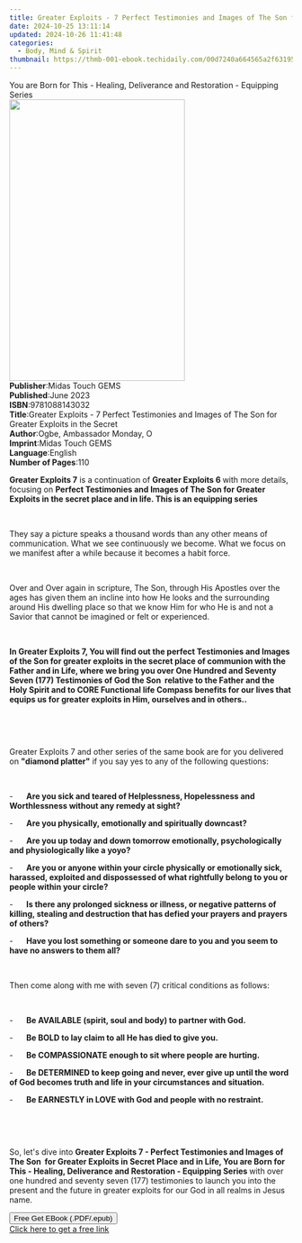 ```yaml
---
title: Greater Exploits - 7 Perfect Testimonies and Images of The Son for Greater Exploits in the Secret | Free Book
date: 2024-10-25 13:11:14
updated: 2024-10-26 11:41:48
categories:
  - Body, Mind & Spirit
thumbnail: https://thmb-001-ebook.techidaily.com/00d7240a664565a2f63195fb4fca1ee2d5db3d85693c1a13c473514603258b78.jpg
---
```

<main id="book-container">
  <div class="flex flex-col">
    <div class="book-brief flex-1 py-6 px-4 sm:p-6 md:py-10 md:px-8">
      <!-- brief-->
      <div class="book-brief-main">
        You are Born for This - Healing, Deliverance and Restoration - Equipping
        Series
      </div>
    </div>
    <div
      class="book-meta-info flex-1 grid gap-4 col-start-1 col-end-3 row-start-1 sm:mb-6 sm:grid-cols-4 lg:gap-6 lg:col-start-2 lg:row-end-6 lg:row-span-6 lg:mb-0"
    >
      <div
        class="book-meta-info-left place-content-center mt-4 p-4 text-sm leading-6 col-start-2 col-span-2 dark:text-slate-400"
      >
        <img
          class="w-full h-500 object-cover rounded-lg sm:h-255 sm:col-span-2 lg:col-span-full"
          src="https://img-001-ebook.techidaily.com/2b877c5d6815a58a8b06fc3bf14420f1d305acbf99e559ba3bba11c34a407536.jpg"
          alt=""
          width="312"
          height="500"
        />
      </div>
      <div
        class="book-meta-info-right mt-2 col-start-1 row-start-2 col-span-3 self-center"
      >
        <!-- meta data  -->
        <div class="flex flex-col px-4 md:px-8">
          <div class="flex-1">
            <strong>Publisher</strong>:<span class="px-2"
              >Midas Touch GEMS</span
            >
          </div>
          <div class="flex-1">
            <strong>Published</strong>:<span class="px-2">June 2023</span>
          </div>
          <div class="flex-1">
            <strong>ISBN</strong>:<span class="px-2">9781088143032</span>
          </div>
          <div class="flex-1">
            <strong>Title</strong>:<span class="px-2"
              >Greater Exploits - 7 Perfect Testimonies and Images of The Son
              for Greater Exploits in the Secret</span
            >
          </div>
          <div class="flex-1">
            <strong>Author</strong>:<span class="px-2"
              >Ogbe, Ambassador Monday, O</span
            >
          </div>
          <div class="flex-1">
            <strong>Imprint</strong>:<span class="px-2">Midas Touch GEMS</span>
          </div>
          <div class="flex-1">
            <strong>Language</strong>:<span class="px-2">English</span>
          </div>
          <div class="flex-1">
            <strong>Number of Pages</strong>:<span class="px-2">110</span>
          </div>
        </div>
      </div>
    </div>
    <div class="book-description flex-1 py-6 px-4 sm:p-6 md:py-10 md:px-8">
      <div class="book-description-main">
        <div accordion-content="" id="description">
          <p>
            <strong>Greater Exploits 7</strong> is a continuation of
            <strong>Greater Exploits 6 </strong>with more details, focusing on
            <strong
              >Perfect Testimonies and Images of The Son for Greater Exploits in
              the secret place and in life. This is an equipping series</strong
            >
          </p>
          <p>&nbsp;</p>
          <p>
            They say a picture speaks a thousand words than any other means of
            communication. What we see continuously we become. What we focus on
            we manifest after a while because it becomes a habit force.
          </p>
          <p>&nbsp;</p>
          <p>
            Over and Over again in scripture, The Son, through His Apostles over
            the ages has given them an incline into how He looks and the
            surrounding around His dwelling place so that we know Him for who He
            is and not a Savior that cannot be imagined or felt or experienced.
          </p>
          <p>&nbsp;</p>
          <p>
            <strong
              >In Greater Exploits 7, You will find out the perfect Testimonies
              and Images of the Son for greater exploits in the secret place of
              communion with the Father and in Life, where we bring you over One
              Hundred and Seventy Seven (177) Testimonies of God the Son
              &nbsp;relative to the Father and the Holy Spirit and to CORE
              Functional life Compass benefits for our lives that equips us for
              greater exploits in Him, ourselves and in others..</strong
            >
          </p>
          <p><br /></p>
          <p>&nbsp;</p>
          <p>
            Greater Exploits 7 and other series of the same book are for you
            delivered on <strong>"diamond platter"</strong> if you say yes to
            any of the following questions:
          </p>
          <p>&nbsp;</p>
          <p>
            -&nbsp;&nbsp;&nbsp;&nbsp;&nbsp;&nbsp;<strong
              >Are you sick and teared of Helplessness, Hopelessness and
              Worthlessness without any remedy at sight?</strong
            >
          </p>
          <p>
            -&nbsp;&nbsp;&nbsp;&nbsp;&nbsp;&nbsp;<strong
              >Are you physically, emotionally and spiritually downcast?</strong
            >
          </p>
          <p>
            -&nbsp;&nbsp;&nbsp;&nbsp;&nbsp;&nbsp;<strong
              >Are you up today and down tomorrow emotionally, psychologically
              and physiologically like a yoyo?</strong
            >
          </p>
          <p>
            -&nbsp;&nbsp;&nbsp;&nbsp;&nbsp;&nbsp;<strong
              >Are you or anyone within your circle physically or emotionally
              sick, harassed, exploited and dispossessed of what rightfully
              belong to you or people within your circle?</strong
            >
          </p>
          <p>
            -&nbsp;&nbsp;&nbsp;&nbsp;&nbsp;&nbsp;<strong
              >Is there any prolonged sickness or illness, or negative patterns
              of killing, stealing and destruction that has defied your prayers
              and prayers of others?</strong
            >
          </p>
          <p>
            -&nbsp;&nbsp;&nbsp;&nbsp;&nbsp;&nbsp;<strong
              >Have you lost something or someone dare to you and you seem to
              have no answers to them all?</strong
            >
          </p>
          <p><br /></p>
          <p>
            Then come along with me with seven (7) critical conditions as
            follows:
          </p>
          <p>&nbsp;</p>
          <p>
            -&nbsp;&nbsp;&nbsp;&nbsp;&nbsp;&nbsp;<strong
              >Be AVAILABLE (spirit, soul and body) to partner with God.</strong
            >
          </p>
          <p>
            -&nbsp;&nbsp;&nbsp;&nbsp;&nbsp;&nbsp;<strong
              >Be BOLD to lay claim to all He has died to give you.</strong
            >
          </p>
          <p>
            -&nbsp;&nbsp;&nbsp;&nbsp;&nbsp;&nbsp;<strong
              >Be COMPASSIONATE enough to sit where people are hurting.</strong
            >
          </p>
          <p>
            -&nbsp;&nbsp;&nbsp;&nbsp;&nbsp;&nbsp;<strong
              >Be DETERMINED to keep going and never, ever give up until the
              word of God becomes truth and life in your circumstances and
              situation.</strong
            >
          </p>
          <p>
            -&nbsp;&nbsp;&nbsp;&nbsp;&nbsp;&nbsp;<strong
              >Be EARNESTLY in LOVE with God and people with no
              restraint.</strong
            >
          </p>
          <p><br /></p>
          <p>&nbsp;</p>
          <p>
            So, let's dive into
            <strong
              >Greater Exploits 7 - Perfect Testimonies and Images of The Son
              &nbsp;for Greater Exploits in Secret Place and in Life, You are
              Born for This - Healing, Deliverance and Restoration - Equipping
              Series </strong
            >with over one hundred and seventy seven (177) testimonies to launch
            you into the present and the future in greater exploits for our God
            in all realms in Jesus name.
          </p>
        </div>
        <div class="accordion-fader"></div>
      </div>
    </div>
    <div class="book-excerpts flex-1 py-6 px-4 sm:p-6 md:py-10 md:px-8"></div>
    <div
      class="book-about-author flex-1 py-6 px-4 sm:p-6 md:py-10 md:px-8"
    ></div>
    <div class="book-free-get flex-1 py-6 px-4 sm:p-6 md:py-10 md:px-8">
      <button
        id="btn-free-get"
        class="bg-blue-500 hover:bg-blue-700 text-white font-bold py-2 px-4 rounded"
      >
        Free Get EBook (.PDF/.epub)
      </button>
      <div id="countdown-display" class="px-2 text-lg mt-2"></div>
      <a
        id="free-link"
        class="hidden bg-blue-500 hover:bg-blue-700 text-white font-bold py-2 px-4 rounded"
        href="https://www.ebooks.com/en-us/book/210865174/greater-exploits-7-perfect-testimonies-and-images-of-the-son-for-greater-exploits-in-the-secret/ogbe-ambassador-monday-o/"
        target="_blank"
        >Click here to get a free link</a
      >
    </div>
    <script>
      let countdownTime = 0;
      let countdownInterval = null;
      document
        .getElementById('btn-free-get')
        .addEventListener('click', startCountdown);
      function startCountdown() {
        countdownTime = new Date().getTime() + 60000 * 3;
        countdownInterval = setInterval(updateCountdown, 1000);
        document.getElementById('btn-free-get').disabled = true;
        document
          .getElementById('btn-free-get')
          .classList.add('bg-gray-500', 'cursor-not-allowed');
      }
      function updateCountdown() {
        let currentTime = new Date().getTime();
        let timeLeft = countdownTime - currentTime;
        let secondsLeft = Math.floor(timeLeft / 1000);
        document.getElementById('countdown-display').innerHTML =
          `Remaining time: ${secondsLeft} seconds.`;
        if (secondsLeft <= 0) {
          clearInterval(countdownInterval);
          document.getElementById('btn-free-get').classList.add('hidden');
          document.getElementById('free-link').classList.remove('hidden');
          document.getElementById('countdown-display').innerHTML = '';
        }
      }
    </script>
  </div>
</main>
